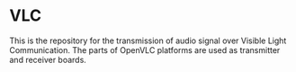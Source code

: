 # VLC
This is the repository for the transmission of audio signal over Visible Light Communication. The parts of OpenVLC platforms are used as transmitter and receiver boards.
